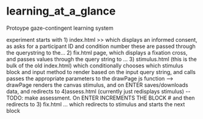 # learning_at_a_glance
Protoype gaze-contingent learning system


experiment starts with 
	1) index.html >> which displays an informed consent, as asks for a participant ID and condition number
									 these are passed through the querystring to the...
	2) fix.html page, which displays a fixation cross, and passes values through the query string to ...
	3) stimulus.html   (this is the bulk of the old index.html) which conditionally chooses which stimulus block and input method to render based on the input query string, and calls passes the appropriate
	parameters to the drawPage js function
	 --> drawPage renders the canvas stimulus, and on ENTER saves/downloads data, and redirects to 
	4)assess.html  (currently just redisplays stimulus) -- TODO: make assessment.  On ENTER INCREMENTS THE BLOCK # and then redirects to 
	3) fix.html ... which redirects to stimulus and starts the next block